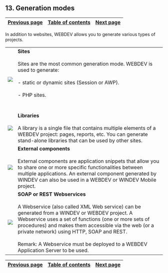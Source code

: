 
## 13. Generation modes
			

| [Previous page](../Concepts_WB/1410087451.md) | [Table of contents](../Concepts_WB/1410087102.md) | [Next page](../Concepts_WB/1410087453.md) |
| --- | --- | --- |



<a name="NOTE1"></a>
<a name="NOTE1_1"></a>
In addition to websites, WEBDEV allows you to generate various types of projects.


|   |   |
| --- | --- |
| ![](https://doc.pcsoft.fr/en-US/images/image.awp?langid=3&name=P3_WB%20Mode%20de%20generation%20-%20HC%20N%B0002%201.gif)<br> | **Sites**<br><br>Sites are the most common generation mode. WEBDEV is used to generate:<br><br>- static or dynamic sites (Session or AWP).<br><br>- PHP sites.<br><br><br> |
| ![](https://doc.pcsoft.fr/en-US/images/image.awp?langid=3&name=P3_WB%20Mode%20de%20generation%20-%20HC%20N%B0001%202.gif)<br> | **Libraries**<br><br>A library is a single file that contains multiple elements of a WEBDEV project: pages, reports, etc. You can generate stand-alone libraries that can be used by other sites. |
| ![](https://doc.pcsoft.fr/en-US/images/image.awp?langid=3&name=P3_WB%20Mode%20de%20generation%20-%20HC%20N%B0001%201.gif)<br> | **External components**<br><br>External components are application snippets that allow you to share one or more specific functionalities between multiple applications. An external component generated by WINDEV can also be used in a WEBDEV or WINDEV Mobile project. |
| ![](https://doc.pcsoft.fr/en-US/images/image.awp?langid=3&name=P3_WB%20Mode%20de%20generation%20-%20HC%20N%B0002.gif)<br> | **SOAP or REST Webservices**<br><br>A Webservice (also called XML Web service) can be generated from a WINDEV or WEBDEV project. A Webservice uses a set of functions (one or more sets of procedures) and makes them accessible via the web (or a private network) using HTTP, SOAP and REST.<br><br>Remark: A Webservice must be deployed to a WEBDEV Application Server to be used. |



| [Previous page](../Concepts_WB/1410087451.md) | [Table of contents](../Concepts_WB/1410087102.md) | [Next page](../Concepts_WB/1410087453.md) |
| --- | --- | --- |




